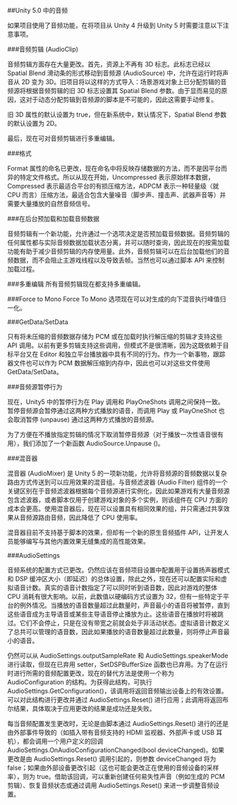 ##Unity 5.0 中的音频

如果项目使用了音频功能，在将项目从 Unity 4 升级到 Unity 5 时需要注意以下注意事项。

###音频剪辑 (AudioClip)

音频剪辑方面存在大量更改。首先，资源上不再有 3D 标志。此标志已经以 Spatial Blend 滑动条的形式移动到音频源 (AudioSource) 中，允许在运行时将声音从 2D 变为 3D。旧项目将以这样的方式导入：场景游戏对象上已分配剪辑的音频源将根据音频剪辑的旧 3D 标志设置其 Spatial Blend 参数。由于显而易见的原因，这对于动态分配剪辑到音频源的脚本是不可能的，因此这需要手动修复。

旧 3D 属性的默认设置为 true，但在新系统中，默认情况下，Spatial Blend 参数的默认设置为 2D。

最后，现在可对音频剪辑进行多重编辑。

###格式

Format 属性的命名已更改，现在命名中将反映存储数据的方法，而不是因平台而异的特定文件格式。所以从现在开始，Uncompressed 表示原始样本数据，Compressed 表示最适合平台的有损压缩方法，ADPCM 表示一种轻量级（就 CPU 而言）压缩方法，最适合包含大量噪音（脚步声、撞击声、武器声音等）并需要大量播放的自然音频信号。

###在后台预加载和加载音频数据

音频剪辑有一个新功能，允许通过一个选项决定是否预加载音频数据。音频剪辑的任何属性都与实际音频数据加载状态分离，并可以随时查询，因此现在的按需加载功能有助于减少音频剪辑的内存使用量。此外，音频剪辑可以在后台加载他们的音频数据，而不会阻止主游戏线程以及导致丢帧。当然也可以通过脚本 API 来控制加载过程。

###多重编辑
所有音频剪辑现在都支持多重编辑。

###Force to Mono
Force To Mono 选项现在可以对生成的向下混音执行峰值归一化。

###GetData/SetData

只有将未压缩的音频数据存储为 PCM 或在加载时执行解压缩的剪辑才支持这些 API 调用。以前有更多剪辑支持这些调用，但模式不是很清晰，因为这既依赖于目标平台又在 Editor 和独立平台播放器中具有不同的行为。作为一个新事物，跟踪器文件也可以作为 PCM 数据解压缩到内存中，因此也可以对这些文件使用 GetData/SetData。

###音频源暂停行为

现在，Unity5 中的暂停行为在 Play 调用和 PlayOneShots 调用之间保持一致。暂停音频源会暂停通过这两种方式播放的语音，而调用 Play 或 PlayOneShot 也会取消暂停 (unpause) 通过这两种方式播放的音频源。

为了方便在不播放指定剪辑的情况下取消暂停音频源（对于播放一次性语音很有用），我们添加了一个新函数 AudioSource.Unpause ()。

###混音器

混音器 (AudioMixer) 是 Unity 5 的一项新功能，允许将音频源的音频数据以复杂路由方式传送到可以应用效果的混音组。与音频滤波器 (Audio Filter) 组件的一个关键区别在于音频滤波器根据每个音频源进行实例化，因此如果游戏有大量音频源包含滤波器，或者脚本仅用于创建游戏对象的多个实例，则该组件在 CPU 方面的成本会更高。使用混音器后，现在可以设置具有相同效果的组，并只需通过共享效果从音频源路由音频，因此降低了 CPU 使用率。

混音器目前不支持基于脚本的效果，但却有一个新的原生音频插件 API，让开发人员能够编写与其他内置效果无缝集成的高性能效果。

###AudioSettings

音频系统的配置方式已更改。仍然应该在音频项目设置中配置用于设置扬声器模式和 DSP 缓冲区大小（即延迟）的总体设置，除此之外，现在还可以配置实际和虚拟语音计数。真实的语音计数指定了可以同时听到语音数，因此对游戏的整体 CPU 消耗有很大影响。以前，此数值以硬编码方式设置为 32，但有一些特定于平台的例外情况。当播放的语音数量超过此数量时，声音最小的语音将被暂停，直到这些语音成为主导语音或某些主导语音停止播放为止。这些语音在播放时将被跳过。它们不会停止，只是在没有带宽之前就会处于非活动状态。虚拟语音计数定义了总共可以管理的语音数，因此如果播放的语音数量超过此数量，则将停止声音最小的语音。

仍然可以从 AudioSettings.outputSampleRate 和 AudioSettings.speakerMode 进行读取，但现在已弃用 setter，SetDSPBufferSize 函数也已弃用。为了在运行时进行所需的音频配置更改，现在的替代方法是使用一个称为 AudioConfiguration 的结构。为获得此结构，可执行 AudioSettings.GetConfiguration()，该调用将返回音频输出设备上的有效设置。可以对此结构进行更改并通过 AudioSettings.Reset() 进行应用；此调用将返回布尔结果，具体取决于应用更改的结果是成功还是失败。

每当音频配置发生更改时，无论是由脚本通过 AudioSettings.Reset() 进行的还是由外部事件导致的（如插入带有音频支持的 HDMI 监视器、外部声卡或 USB 耳机），都会调用一个用户定义的回调 AudioSettings.OnAudioConfigurationChanged(bool deviceChanged)。如果更改是由 AudioSettings.Reset() 调用引起的，则参数 deviceChanged 将为 false；如果由外部设备更改引起（这也可能会更改正在使用的音频设备的采样率），则为 true。借助该回调，可以重新创建任何易失性声音（例如生成的 PCM 剪辑）、恢复音频状态或通过调用 AudioSettings.Reset() 来进一步调整音频设置。
